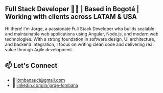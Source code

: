 ## Full Stack Developer 🐱‍💻 | Based in Bogotá |  Working with clients across LATAM & USA

Hi there! I'm Jorge, a passionate Full Stack Developer who builds scalable and maintainable web applications using Angular, Node.js, and modern web technologies. With a strong foundation in software design, UI architecture, and backend integration, I focus on writing clean code and delivering real value through Agile development.

## 📫 Let's Connect

- 📧 [lombanauci@gmail.com](mailto:lombanauci@gmail.com)
- 🔗 [linkedin.com/in/jorge-lombana](https://linkedin.com/in/jorge-lombana)

